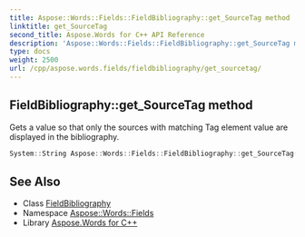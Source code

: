 ```yaml
---
title: Aspose::Words::Fields::FieldBibliography::get_SourceTag method
linktitle: get_SourceTag
second_title: Aspose.Words for C++ API Reference
description: 'Aspose::Words::Fields::FieldBibliography::get_SourceTag method. Gets a value so that only the sources with matching Tag element value are displayed in the bibliography in C++.'
type: docs
weight: 2500
url: /cpp/aspose.words.fields/fieldbibliography/get_sourcetag/
---
```

## FieldBibliography::get_SourceTag method


Gets a value so that only the sources with matching Tag element value are displayed in the bibliography.

```cpp
System::String Aspose::Words::Fields::FieldBibliography::get_SourceTag()
```

## See Also

* Class [FieldBibliography](../)
* Namespace [Aspose::Words::Fields](../../)
* Library [Aspose.Words for C++](../../../)

